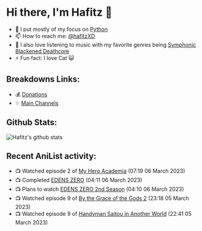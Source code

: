 # Hi there, I'm Hafitz 👋
- 🐍 I put mostly of my focus on [Python](https://python.org)
- 📫 How to reach me: [@hafitzXD](https://t.me/hafitzXD)
- 🎵 I also love listening to music with my favorite genres being [Symphonic Blackened Deathcore](https://youtu.be/qyYmS_iBcy4)
- ⚡ Fun fact: I love Cat 😺

## Breakdowns Links:
- 💰 [Donations](https://t.me/TheBreakdowns/2)
- ✨ [Main Channels](https://t.me/TheBreakdowns)

## Github Stats:
![Hafitz's github stats](https://github-readme-stats.vercel.app/api?username=breakdowns&show_icons=true&count_private=true&bg_color=00000000&text_color=777)

## Recent AniList activity:
<!-- ANILIST_ACTIVITY:start -->

-   📺 Watched episode 2 of [My Hero Academia](https://anilist.co/anime/21459) (07:19 06 March 2023)
-   📺 Completed [EDENS ZERO](https://anilist.co/anime/119683) (04:11 06 March 2023)
-   📺 Plans to watch [EDENS ZERO 2nd Season](https://anilist.co/anime/144932) (04:10 06 March 2023)
-   📺 Watched episode 9 of [By the Grace of the Gods 2](https://anilist.co/anime/135102) (23:18 05 March 2023)
-   📺 Watched episode 9 of [Handyman Saitou in Another World](https://anilist.co/anime/144092) (22:41 05 March 2023)

<!-- ANILIST_ACTIVITY:end -->
